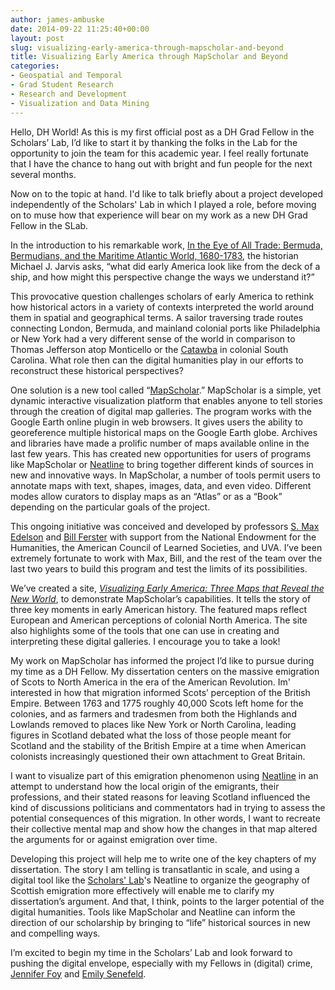 ```yaml
---
author: james-ambuske
date: 2014-09-22 11:25:40+00:00
layout: post
slug: visualizing-early-america-through-mapscholar-and-beyond
title: Visualizing Early America through MapScholar and Beyond
categories:
- Geospatial and Temporal
- Grad Student Research
- Research and Development
- Visualization and Data Mining
---
```


Hello, DH World! As this is my first official post as a DH Grad Fellow in the Scholars’ Lab, I’d like to start it by thanking the folks in the Lab for the opportunity to join the team for this academic year. I feel really fortunate that I have the chance to hang out with bright and fun people for the next several months.

Now on to the topic at hand. I'd like to talk briefly about a project developed independently of the Scholars' Lab in which I played a role, before moving on to muse how that experience will bear on my work as a new DH Grad Fellow in the SLab. 

In the introduction to his remarkable work, [In the Eye of All Trade: Bermuda, Bermudians, and the Maritime Atlantic World, 1680-1783](http://uncpress.unc.edu/books/T-7164.html), the historian Michael J. Jarvis asks, “what did early America look like from the deck of a ship, and how might this perspective change the ways we understand it?”

This provocative question challenges scholars of early America to rethink how historical actors in a variety of contexts interpreted the world around them in spatial and geographical terms. A sailor traversing trade routes connecting London, Bermuda, and mainland colonial ports like Philadelphia or New York had a very different sense of the world in comparison to Thomas Jefferson atop Monticello or the [Catawba](http://memory.loc.gov/cgi-bin/query/h?ammem/gmd:@field(NUMBER+@band(g3860+ct000734))) in colonial South Carolina. What role then can the digital humanities play in our efforts to reconstruct these historical perspectives?

One solution is a new tool called “[MapScholar](http://mapscholar.org/).” MapScholar is a simple, yet dynamic interactive visualization platform that enables anyone to tell stories through the creation of digital map galleries. The program works with the Google Earth online plugin in web browsers. It gives users the ability to georeference multiple historical maps on the Google Earth globe. Archives and libraries have made a prolific number of maps available online in the last few years. This has created new opportunities for users of programs like MapScholar or [Neatline](http://www.neatline.org) to bring together different kinds of sources in new and innovative ways. In MapScholar, a number of tools permit users to annotate maps with text, shapes, images, data, and even video. Different modes allow curators to display maps as an “Atlas” or as a “Book” depending on the particular goals of the project.

This ongoing initiative was conceived and developed by professors [S. Max Edelson](http://history.virginia.edu/user/297) and [Bill Ferster](http://shanti.virginia.edu/people/40) with support from the National Endowment for the Humanities, the American Council of Learned Societies, and UVA. I’ve been extremely fortunate to work with Max, Bill, and the rest of the team over the last two years to build this program and test the limits of its possibilities. 

We’ve created a site, _[Visualizing Early America: Three Maps that Reveal the New World](http://www.viseyes.org/mapscholar/?https://docs.google.com/spreadsheet/ccc?key=0AhTK6MB0cCLQdGNUSFQ1OENETUN1WHJMUWRzc0ZNMnc#gid=0)_, to demonstrate MapScholar’s capabilities. It tells the story of three key moments in early American history. The featured maps reflect European and American perceptions of colonial North America. The site also highlights some of the tools that one can use in creating and interpreting these digital galleries. I encourage you to take a look!

My work on MapScholar has informed the project I’d like to pursue during my time as a DH Fellow. My dissertation centers on the massive emigration of Scots to North America in the era of the American Revolution. Im' interested in how that migration informed Scots’ perception of the British Empire. Between 1763 and 1775 roughly 40,000 Scots left home for the colonies, and as farmers and tradesmen from both the Highlands and Lowlands removed to places like New York or North Carolina, leading figures in Scotland debated what the loss of those people meant for Scotland and the stability of the British Empire at a time when American colonists increasingly questioned their own attachment to Great Britain.

I want to visualize part of this emigration phenomenon using [Neatline](http://neatline.org) in an attempt to understand how the local origin of the emigrants, their professions, and their stated reasons for leaving Scotland influenced the kind of discussions politicians and commentators had in trying to assess the potential consequences of this migration. In other words, I want to recreate their collective mental map and show how the changes in that map altered the arguments for or against emigration over time.

Developing this project will help me to write one of the key chapters of my dissertation. The story I am telling is transatlantic in scale, and using a digital tool like the [Scholars' Lab](http://scholarslab.org/)'s Neatline to organize the geography of Scottish emigration more effectively will enable me to clarify my dissertation’s argument. And that, I think, points to the larger potential of the digital humanities. Tools like MapScholar and Neatline can inform the direction of our scholarship by bringing to “life” historical sources in new and compelling ways.

I’m excited to begin my time in the Scholars’ Lab and look forward to pushing the digital envelope, especially with my Fellows in (digital) crime, [Jennifer Foy](http://scholarslab.org/people/jennifer-foy/) and [Emily Senefeld](http://scholarslab.org/people/emily-senefeld/).
